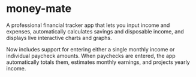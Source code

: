 # money-mate

A professional financial tracker app that lets you input income and expenses, automatically calculates savings and disposable income, and displays live interactive charts and graphs.

Now includes support for entering either a single monthly income or individual paycheck amounts. When paychecks are entered, the app automatically totals them, estimates monthly earnings, and projects yearly income.

